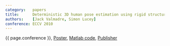 ```yaml
---
category:   papers
title:      Deterministic 3D human pose estimation using rigid structure
authors:    [Jack Valmadre, Simon Lucey]
conference: ECCV 2010
---
```


{{ page.conference }},
<a href="2010-eccv-human/poster.pdf">Poster</a>,
<a href="2010-eccv-human/code.tar.gz">Matlab code</a>,
<a href="http://link.springer.com/chapter/10.1007%2F978-3-642-15558-1_34">Publisher</a>
